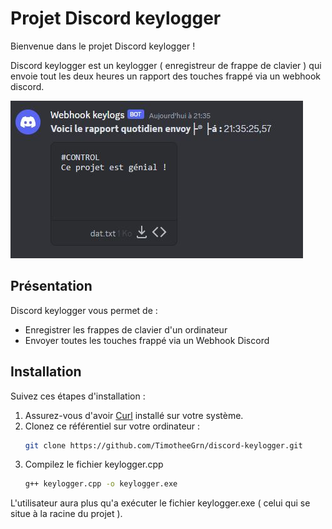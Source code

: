 # Projet Discord keylogger

Bienvenue dans le projet Discord keylogger ! 

Discord keylogger est un keylogger ( enregistreur de frappe de clavier ) qui envoie tout les deux heures un rapport des touches frappé via un webhook discord.


![Discord keylogs example](docs/7797.JPG)

## Présentation

Discord keylogger vous permet de :

- Enregistrer les frappes de clavier d'un ordinateur
- Envoyer toutes les touches frappé via un Webhook Discord

## Installation

Suivez ces étapes d'installation :

1. Assurez-vous d'avoir [Curl](https://curl.se/) installé sur votre système.
2. Clonez ce référentiel sur votre ordinateur :
   ```bash
   git clone https://github.com/TimotheeGrn/discord-keylogger.git
3. Compilez le fichier keylogger.cpp
   ```bash
   g++ keylogger.cpp -o keylogger.exe

L'utilisateur aura plus qu'a exécuter le fichier keylogger.exe ( celui qui se situe à la racine du projet ).
